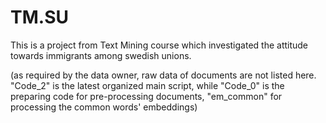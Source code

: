# TM.SU

This is a project from Text Mining course which investigated the attitude towards immigrants among swedish unions.

(as required by the data owner, raw data of documents are not listed here. "Code_2" is the latest organized main script, while "Code_0" is the preparing code for pre-processing documents, "em_common" for processing the common words' embeddings)
